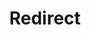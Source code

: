 ﻿---
layout: src/layouts/Redirect.astro
title: Redirect
redirect: /docs/packaging-applications/package-repositories/guides/container-registries/amazon-ec2-container-services
pubDate:  2023-01-01
navSearch: false
navSitemap: false
navMenu: false
---
